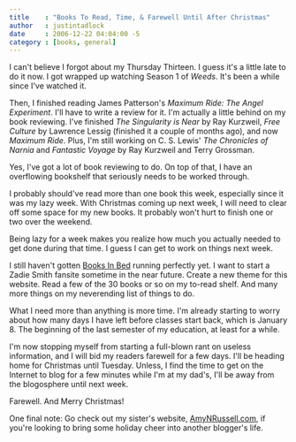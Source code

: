 ```yaml
---
title    : "Books To Read, Time, & Farewell Until After Christmas"
author   : justintadlock
date     : 2006-12-22 04:04:00 -5
category : [books, general]
---
```


I can't believe I forgot about my Thursday Thirteen.  I guess it's a little late to do it now.  I got wrapped up watching Season 1 of <i> Weeds</i>.  It's been a while since I've watched it.

Then, I finished reading James Patterson's <i> Maximum Ride: The Angel Experiment</i>.  I'll have to write a review for it.  I'm actually a little behind on my book reviewing.  I've finished <i> The Singularity is Near</i> by Ray Kurzweil, <i> Free Culture</i> by Lawrence Lessig (finished it a couple of months ago), and now <i> Maximum Ride</i>.  Plus, I'm still working on C. S. Lewis' <i> The Chronicles of Narnia</i> and <i> Fantastic Voyage</i> by Ray Kurzweil and Terry Grossman.

Yes, I've got a lot of book reviewing to do.  On top of that, I have an overflowing bookshelf that seriously needs to be worked through.

I probably should've read more than one book this week, especially since it was my lazy week.  With Christmas coming up next week, I will need to clear off some space for my new books.  It probably won't hurt to finish one or two over the weekend.

Being lazy for a week makes you realize how much you actually needed to get done during that time.  I guess I can get to work on things next week.

I still haven't gotten <a href="http://booksinbed.com" title="Books In Bed" rel="external"> Books In Bed</a> running perfectly yet.  I want to start a Zadie Smith fansite sometime in the near future.  Create a new theme for this website.  Read a few of the 30 books or so on my to-read shelf.  And many more things on my neverending list of things to do.

What I need more than anything is more time.  I'm already starting to worry about how many days I have left before classes start back, which is January 8. The beginning of the last semester of my education, at least for a while.

I'm now stopping myself from starting a full-blown rant on useless information, and I will bid my readers farewell for a few days.  I'll be heading home for Christmas until Tuesday.  Unless, I find the time to get on the Internet to blog for a few minutes while I'm at my dad's, I'll be away from the blogosphere until next week.

Farewell.  And Merry Christmas!

One final note:  Go check out my sister's website, <a href="http://amynrussell.com" title="Amy N. Russell" rel="external"> AmyNRussell.com</a>, if you're looking to bring some holiday cheer into another blogger's life.
